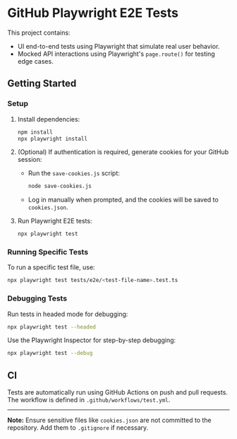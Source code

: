 # GitHub Playwright E2E Tests

This project contains:
- UI end-to-end tests using Playwright that simulate real user behavior.
- Mocked API interactions using Playwright's `page.route()` for testing edge cases.

## Getting Started

### Setup

1. Install dependencies:

   ```bash
   npm install
   npx playwright install
   ```

2. (Optional) If authentication is required, generate cookies for your GitHub session:
   - Run the `save-cookies.js` script:
     ```bash
     node save-cookies.js
     ```
   - Log in manually when prompted, and the cookies will be saved to `cookies.json`.

3. Run Playwright E2E tests:

   ```bash
   npx playwright test
   ```

### Running Specific Tests

To run a specific test file, use:

```bash
npx playwright test tests/e2e/<test-file-name>.test.ts
```

### Debugging Tests

Run tests in headed mode for debugging:

```bash
npx playwright test --headed
```

Use the Playwright Inspector for step-by-step debugging:

```bash
npx playwright test --debug
```

## CI

Tests are automatically run using GitHub Actions on push and pull requests. The workflow is defined in `.github/workflows/test.yml`.

---

**Note:** Ensure sensitive files like `cookies.json` are not committed to the repository. Add them to `.gitignore` if necessary.
